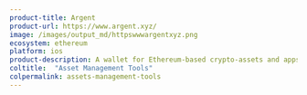 ```yaml
---
product-title: Argent
product-url: https://www.argent.xyz/
image: /images/output_md/httpswwwargentxyz.png
ecosystem: ethereum
platform: ios
product-description: A wallet for Ethereum-based crypto-assets and apps.
coltitle:  "Asset Management Tools"
colpermalink: assets-management-tools
---
```

